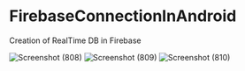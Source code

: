# FirebaseConnectionInAndroid
Creation of RealTime DB in Firebase

  ![Screenshot (808)](https://user-images.githubusercontent.com/92642692/221269040-fb822a76-293b-46bc-994b-ccbb1e09ab97.png)
  ![Screenshot (809)](https://user-images.githubusercontent.com/92642692/221269048-fd22d04c-0e91-450c-b403-e2bc8de12a47.png)
  ![Screenshot (810)](https://user-images.githubusercontent.com/92642692/221269055-396383f6-a739-464c-8792-5856c67b630a.png)
